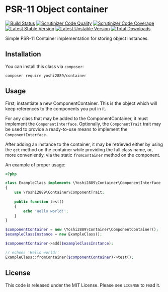 # PSR-11 Object container
[![Build Status](https://scrutinizer-ci.com/g/Yoshi2889/container/badges/build.png)](https://scrutinizer-ci.com/g/Yoshi2889/container/build-status/master)
[![Scrutinizer Code Quality](https://scrutinizer-ci.com/g/Yoshi2889/container/badges/quality-score.png)](https://scrutinizer-ci.com/g/Yoshi2889/container/?branch=master)
[![Scrutinizer Code Coverage](https://scrutinizer-ci.com/g/Yoshi2889/container/badges/coverage.png)](https://scrutinizer-ci.com/g/Yoshi2889/container/code-structure/master/code-coverage)
[![Latest Stable Version](https://poser.pugx.org/yoshi2889/container/v/stable)](https://packagist.org/packages/yoshi2889/container)
[![Latest Unstable Version](https://poser.pugx.org/yoshi2889/container/v/unstable)](https://packagist.org/packages/yoshi2889/container)
[![Total Downloads](https://poser.pugx.org/yoshi2889/container/downloads)](https://packagist.org/packages/yoshi2889/container)

Simple PSR-11 Container implementation for storing object instances.

## Installation
You can install this class via `composer`:

```composer require yoshi2889/container```

## Usage
First, instantiate a new ComponentContainer. This is the object which will keep references to the components you put in it.

For any class that may be added to the ComponentContainer, it must implement the `ComponentInterface`. 
Optionally, the `ComponentTrait` trait may be used to provide a ready-to-use means to implement the `ComponentInterface`.

After adding an instance to the container, it may be retrieved either by using the `get` method on the container 
while providing the full class name, or, more conveniently, via the static `fromContainer` method on the component.

An example of proper usage:

```php
<?php

class ExampleClass implements \Yoshi2889\Container\ComponentInterface
{
	use \Yoshi2889\Container\ComponentTrait;
	
	public function test()
	{
		echo 'Hello world!';
	}
}

$componentContainer = new \Yoshi2889\Container\ComponentContainer();
$exampleClassInstance = new ExampleClass();

$componentContainer->add($exampleClassInstance);

// echoes 'Hello world!'
ExampleClass::fromContainer($componentContainer)->test();
```

## License
This code is released under the MIT License. Please see `LICENSE` to read it.